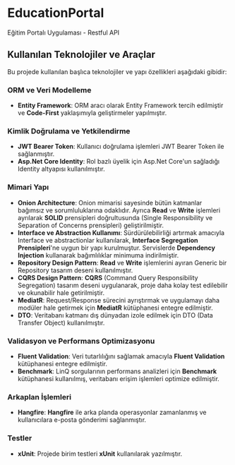 # EducationPortal



Eğitim Portalı Uygulaması - Restful API

## Kullanılan Teknolojiler ve Araçlar
Bu projede kullanılan başlıca teknolojiler ve yapı özellikleri aşağıdaki gibidir:

### ORM ve Veri Modelleme
- **Entity Framework**: ORM aracı olarak Entity Framework tercih edilmiştir ve **Code-First** yaklaşımıyla geliştirmeler yapılmıştır.

### Kimlik Doğrulama ve Yetkilendirme
- **JWT Bearer Token**: Kullanıcı doğrulama işlemleri JWT Bearer Token ile sağlanmıştır.
- **Asp.Net Core Identity**: Rol bazlı üyelik için Asp.Net Core'un sağladığı Identity altyapısı kullanılmıştır.

### Mimari Yapı
- **Onion Architecture**: Onion mimarisi sayesinde bütün katmanlar bağımsız ve sorumluluklarına odaklıdır. Ayrıca **Read** ve **Write** işlemleri ayrılarak **SOLID** prensipleri doğrultusunda (Single Responsibility ve Separation of Concerns prensipleri) geliştirilmiştir.
- **Interface ve Abstraction Kullanımı**: Sürdürülebilirliği artırmak amacıyla Interface ve abstractionlar kullanılarak, **Interface Segregation Prensipleri**'ne uygun bir yapı kurulmuştur. Servislerde **Dependency Injection** kullanarak bağımlılıklar minimuma indirilmiştir.
- **Repository Design Pattern**: **Read** ve **Write** işlemlerini ayıran Generic bir Repository tasarım deseni kullanılmıştır.
- **CQRS Design Pattern**: **CQRS** (Command Query Responsibility Segregation) tasarım deseni uygulanarak, proje daha kolay test edilebilir ve okunabilir hale getirilmiştir.
- **MediatR**: Request/Response sürecini ayrıştırmak ve uygulamayı daha modüler hale getirmek için **MediatR** kütüphanesi entegre edilmiştir.
- **DTO**: Veritabanı katmanı dış dünyadan izole edilmek için DTO (Data Transfer Object) kullanılmıştır.

### Validasyon ve Performans Optimizasyonu
- **Fluent Validation**: Veri tutarlılığını sağlamak amacıyla **Fluent Validation** kütüphanesi entegre edilmiştir.
- **Benchmark**: LinQ sorgularının performans analizleri için **Benchmark** kütüphanesi kullanılmış, veritabanı erişim işlemleri optimize edilmiştir.

### Arkaplan İşlemleri
- **Hangfire**: **Hangfire** ile arka planda operasyonlar zamanlanmış ve kullanıcılara e-posta gönderimi sağlanmıştır.

### Testler
- **xUnit**: Projede birim testleri **xUnit** kullanılarak yazılmıştır.
